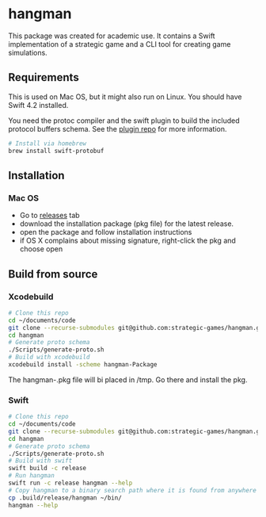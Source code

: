 # hangman
This package was created for academic use. It contains a Swift implementation of a strategic game and a CLI tool for creating game simulations.

## Requirements
This is used on Mac OS, but it might also run on Linux. You should have Swift 4.2 installed.

You need the protoc compiler and the swift plugin to build the included protocol buffers schema. See the [plugin repo](https://github.com/apple/swift-protobuf) for more information.

```sh
# Install via homebrew
brew install swift-protobuf
```

## Installation
### Mac OS
* Go to [releases](https://github.com/strategic-games/hangman/releases) tab
* download the installation package (pkg file) for the latest release.
* open the package and follow installation instructions
* if OS X complains about missing signature, right-click the pkg and choose open

## Build from source
### Xcodebuild
```sh
# Clone this repo
cd ~/documents/code
git clone --recurse-submodules git@github.com:strategic-games/hangman.git
cd hangman
# Generate proto schema
./Scripts/generate-proto.sh
# Build with xcodebuild
xcodebuild install -scheme hangman-Package
```

The hangman-<release>.pkg file will bi placed in /tmp. Go there and install the pkg.
  
### Swift
```sh
# Clone this repo
cd ~/documents/code
git clone --recurse-submodules git@github.com:strategic-games/hangman.git
cd hangman
# Generate proto schema
./Scripts/generate-proto.sh
# Build with swift
swift build -c release
# Run hangman
swift run -c release hangman --help
# Copy hangman to a binary search path where it is found from anywhere (optional)
cp .build/release/hangman ~/bin/
hangman --help
```

